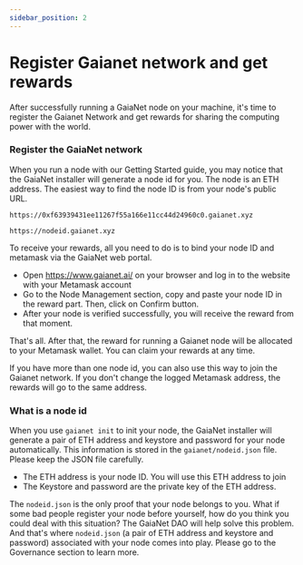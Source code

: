 ```yaml
---
sidebar_position: 2
---
```


# Register Gaianet network and get rewards

After successfully running a GaiaNet node on your machine, it's time to register the Gaianet Network and get rewards for sharing the computing power with the world.

### Register the GaiaNet network

When you run a node with our Getting Started guide, you may notice that the GaiaNet installer will generate a node id for you. The node is an ETH address. The easiest way to find the node ID is from your node's public URL.

```
https://0xf63939431ee11267f55a166e11cc44d24960c0.gaianet.xyz

https://nodeid.gaianet.xyz
```

To receive your rewards, all you need to do is to bind your node ID and metamask via the GaiaNet web portal.

* Open https://www.gaianet.ai/ on your browser and log in to the website with your Metamask account
* Go to the Node Management section, copy and paste your node ID in the reward part. Then, click on Confirm button.
* After your node is verified successfully, you will receive the reward from that moment.

That's all. After that, the reward for running a Gaianet node will be allocated to your Metamask wallet. You can claim your rewards at any time.

If you have more than one node id, you can also use this way to join the Gaianet network. If you don't change the logged Metamask address, the rewards will go to the same address.

### What is a node id

When you use `gaianet init` to init your node, the GaiaNet installer will generate a pair of ETH address and keystore and password for your node automatically. This information is stored in the `gaianet/nodeid.json` file. Please keep the JSON file carefully.

* The ETH address is your node ID. You will use this ETH address to join 
* The Keystore and password are the private key of the ETH address.

The `nodeid.json` is the only proof that your node belongs to you. What if some bad people register your node before yourself, how do you think you could deal with this situation?  The GaiaNet DAO will help solve this problem. And that's where `nodeid.json` (a pair of ETH address and keystore and password) associated with your node comes into play. Please go to the Governance section to learn more.



